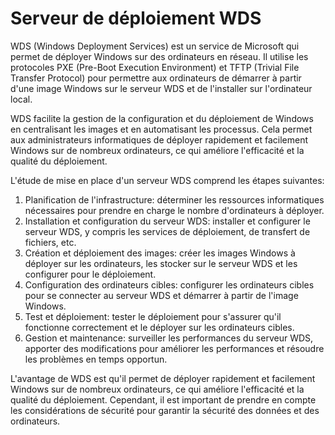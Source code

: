 # Serveur de déploiement WDS

WDS (Windows Deployment Services) est un service de Microsoft qui permet de déployer Windows sur des ordinateurs en réseau. Il utilise les protocoles PXE (Pre-Boot Execution Environment) et TFTP (Trivial File Transfer Protocol) pour permettre aux ordinateurs de démarrer à partir d'une image Windows sur le serveur WDS et de l'installer sur l'ordinateur local.

WDS facilite la gestion de la configuration et du déploiement de Windows en centralisant les images et en automatisant les processus. Cela permet aux administrateurs informatiques de déployer rapidement et facilement Windows sur de nombreux ordinateurs, ce qui améliore l'efficacité et la qualité du déploiement.

L'étude de mise en place d'un serveur WDS comprend les étapes suivantes:

1. Planification de l'infrastructure: déterminer les ressources informatiques nécessaires pour prendre en charge le nombre d'ordinateurs à déployer.
2. Installation et configuration du serveur WDS: installer et configurer le serveur WDS, y compris les services de déploiement, de transfert de fichiers, etc.
3. Création et déploiement des images: créer les images Windows à déployer sur les ordinateurs, les stocker sur le serveur WDS et les configurer pour le déploiement.
4. Configuration des ordinateurs cibles: configurer les ordinateurs cibles pour se connecter au serveur WDS et démarrer à partir de l'image Windows.
5. Test et déploiement: tester le déploiement pour s'assurer qu'il fonctionne correctement et le déployer sur les ordinateurs cibles.
6. Gestion et maintenance: surveiller les performances du serveur WDS, apporter des modifications pour améliorer les performances et résoudre les problèmes en temps opportun.

L'avantage de WDS est qu'il permet de déployer rapidement et facilement Windows sur de nombreux ordinateurs, ce qui améliore l'efficacité et la qualité du déploiement. Cependant, il est important de prendre en compte les considérations de sécurité pour garantir la sécurité des données et des ordinateurs.
